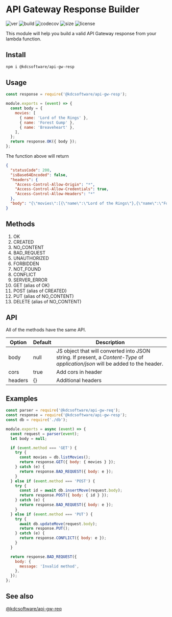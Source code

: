 # API Gateway Response Builder

![ver](https://img.shields.io/npm/v/@kdcsoftware/api-gw-resp?style=for-the-badge)
![build](https://img.shields.io/github/workflow/status/kdcsoftware/api-gw-resp/build?style=for-the-badge)
![codecov](https://img.shields.io/codecov/c/github/kdcsoftware/api-gw-resp?style=for-the-badge)
![size](https://img.shields.io/bundlephobia/min/@kdcsoftware/api-gw-resp?style=for-the-badge)
![license](https://img.shields.io/github/license/kdcsoftware/api-gw-resp?style=for-the-badge)

This module will help you build a valid API Gateway response from your lambda function.

## Install

```bash
npm i @kdcsoftware/api-gw-resp
```

## Usage

```js
const response = require('@kdcsoftware/api-gw-resp');

module.exports = (event) => {
  const body = {
    movies: [
      { name: 'Lord of the Rings' },
      { name: 'Forest Gump' },
      { name: 'Breaveheart' },
    ],
  };
  return response.OK({ body });
};
```

The function above will return

```json
{
  "statusCode": 200,
  "isBase64Encoded": false,
  "headers": {
    "Access-Control-Allow-Origin": "*",
    "Access-Control-Allow-Credentials": true,
    "Access-Control-Allow-Headers": "*"
  },
  "body": "{\"movies\":[{\"name\":\"Lord of the Rings\"},{\"name\":\"Forest Gump\"},{\"name\":\"Breaveheart\"}]}"
}
```

## Methods

1. OK
2. CREATED
3. NO_CONTENT
4. BAD_REQUEST
5. UNAUTHORIZED
6. FORBIDDEN
7. NOT_FOUND
8. CONFLICT
9. SERVER_ERROR
10. GET (alias of OK)
11. POST (alias of CREATED)
12. PUT (alias of NO_CONTENT)
13. DELETE (alias of NO_CONTENT)

## API

All of the methods have the same API.

| Option  | Default | Description                                                                                                                     |
| ------- | ------- | ------------------------------------------------------------------------------------------------------------------------------- |
| body    | null    | JS object that will converted into JSON string. If present, a _Content-Type_ of _application/json_ will be added to the header. |
| cors    | true    | Add cors in header                                                                                                              |
| headers | {}      | Additional headers                                                                                                              |

## Examples

```js
const parser = require('@kdcsoftware/api-gw-req');
const response = require('@kdcsoftware/api-gw-resp');
const db = require('./db');

module.exports = async (event) => {
  const request = parser(event);
  let body = null;

  if (event.method === 'GET') {
    try {
      const movies = db.listMovies();
      return response.GET({ body: { movies } });
    } catch (e) {
      return response.BAD_REQUEST({ body: e });
    }
  } else if (event.method === 'POST') {
    try {
      const id = await db.insertMove(request.body);
      return response.POST({ body: { id } });
    } catch (e) {
      return response.BAD_REQUEST({ body: e });
    }
  } else if (event.method === 'PUT') {
    try {
      await db.updateMove(request.body);
      return response.PUT();
    } catch (e) {
      return response.CONFLICT({ body: e });
    }
  }

  return response.BAD_REQUEST({
    body: {
      message: 'Invalid method',
    },
  });
};
```

## See also

[@kdcsoftware/api-gw-req](https://github.com/kdcsoftware/api-gw-req)
